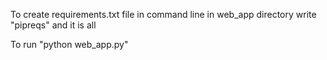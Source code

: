 To create requirements.txt file in command line in web_app directory write "pipreqs" and it is all

To run "python web_app.py"
